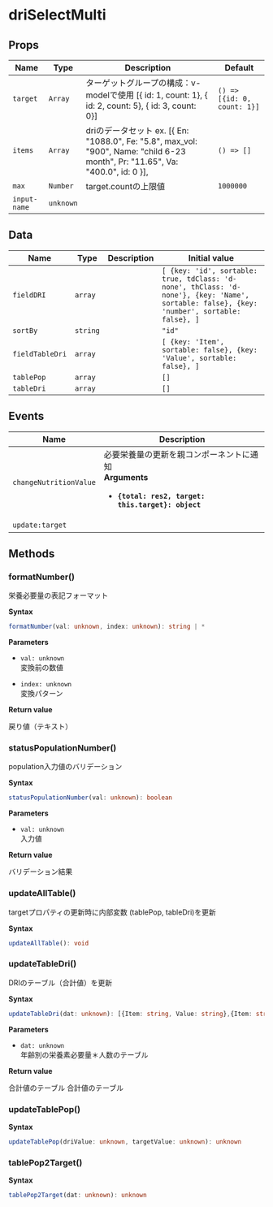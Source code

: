 # driSelectMulti

## Props

| Name         | Type      | Description                                                                                                                                                                                                                | Default                     |
| ------------ | --------- | -------------------------------------------------------------------------------------------------------------------------------------------------------------------------------------------------------------------------- | --------------------------- |
| `target`     | `Array`   | ターゲットグループの構成：v-modelで使用  [{ id: 1, count: 1}, { id: 2, count: 5}, { id: 3, count: 0}]                                                                                                                                      | `() => [{id: 0, count: 1}]` |
| `items`      | `Array`   | driのデータセット   ex.          [{            En: "1088.0",            Fe: "5.8",            max_vol: "900",            Name: "child 6-23 month",            Pr: "11.65",            Va: "400.0",            id: 0           }], | `() => []`                  |
| `max`        | `Number`  | target.countの上限値                                                                                                                                                                                                           | `1000000`                   |
| `input-name` | `unknown` |                                                                                                                                                                                                                            | &nbsp;                      |

## Data

| Name            | Type     | Description | Initial value                                                                                                                              |
| --------------- | -------- | ----------- | ------------------------------------------------------------------------------------------------------------------------------------------ |
| `fieldDRI`      | `array`  |             | `[ {key: 'id', sortable: true, tdClass: 'd-none', thClass: 'd-none'}, {key: 'Name', sortable: false}, {key: 'number', sortable: false}, ]` |
| `sortBy`        | `string` |             | `"id"`                                                                                                                                     |
| `fieldTableDri` | `array`  |             | `[ {key: 'Item', sortable: false}, {key: 'Value', sortable: false}, ]`                                                                     |
| `tablePop`      | `array`  |             | `[]`                                                                                                                                       |
| `tableDri`      | `array`  |             | `[]`                                                                                                                                       |

## Events

| Name                   | Description                                                                                                   |
| ---------------------- | ------------------------------------------------------------------------------------------------------------- |
| `changeNutritionValue` | 必要栄養量の更新を親コンポーネントに通知<br/>**Arguments**<br/><ul><li>**`{total: res2, target: this.target}: object`**</li></ul> |
| `update:target`        | &nbsp;                                                                                                        |

## Methods

### formatNumber()

栄養必要量の表記フォーマット

**Syntax**

```typescript
formatNumber(val: unknown, index: unknown): string | *
```

**Parameters**

- `val: unknown`<br/>
  変換前の数値

- `index: unknown`<br/>
  変換パターン

**Return value**

戻り値（テキスト）

### statusPopulationNumber()

population入力値のバリデーション

**Syntax**

```typescript
statusPopulationNumber(val: unknown): boolean
```

**Parameters**

- `val: unknown`<br/>
  入力値

**Return value**

バリデーション結果

### updateAllTable()

targetプロパティの更新時に内部変数 (tablePop, tableDri)を更新

**Syntax**

```typescript
updateAllTable(): void
```

### updateTableDri()

DRIのテーブル（合計値）を更新

**Syntax**

```typescript
updateTableDri(dat: unknown): [{Item: string, Value: string},{Item: string, Value: (number | * | number)},{Item: string, Value: (number | * | number)},{Item: string, Value: (number | * | number)},{Item: string, Value: (number | * | number)},null]
```

**Parameters**

- `dat: unknown`<br/>
  年齢別の栄養素必要量＊人数のテーブル

**Return value**

合計値のテーブル
合計値のテーブル

### updateTablePop()

**Syntax**

```typescript
updateTablePop(driValue: unknown, targetValue: unknown): unknown
```

### tablePop2Target()

**Syntax**

```typescript
tablePop2Target(dat: unknown): unknown
```

